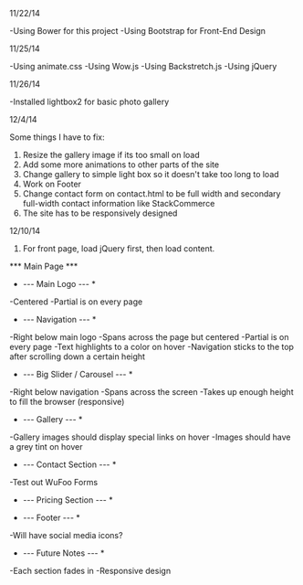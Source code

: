 11/22/14

-Using Bower for this project
-Using Bootstrap for Front-End Design

11/25/14

-Using animate.css
-Using Wow.js
-Using Backstretch.js
-Using jQuery

11/26/14

-Installed lightbox2 for basic photo gallery

12/4/14

Some things I have to fix:
1. Resize the gallery image if its too small on load
2. Add some more animations to other parts of the site
3. Change gallery to simple light box so it doesn't take too long to load
4. Work on Footer
5. Change contact form on contact.html to be full width and secondary full-width contact information like StackCommerce
6. The site has to be responsively designed

12/10/14

1. For front page, load jQuery first, then load content.


*** Main Page ***

* --- Main Logo --- *

-Centered
-Partial is on every page

* --- Navigation --- *

-Right below main logo
-Spans across the page but centered
-Partial is on every page
-Text highlights to a color on hover
-Navigation sticks to the top after scrolling down a certain height

* ---  Big Slider / Carousel --- *

-Right below navigation
-Spans across the screen
-Takes up enough height to fill the browser (responsive)

* --- Gallery --- *

-Gallery images should display special links on hover
-Images should have a grey tint on hover

* --- Contact Section --- *

-Test out WuFoo Forms

* --- Pricing Section --- *

* --- Footer --- *

-Will have social media icons?

* --- Future Notes --- *

-Each section fades in 
-Responsive design